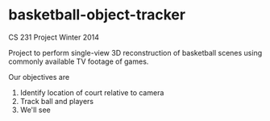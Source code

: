 basketball-object-tracker
=========================

CS 231 Project Winter 2014

Project to perform single-view 3D reconstruction of basketball scenes
using commonly available TV footage of games.

Our objectives are

1. Identify location of court relative to camera
2. Track ball and players
3. We'll see
